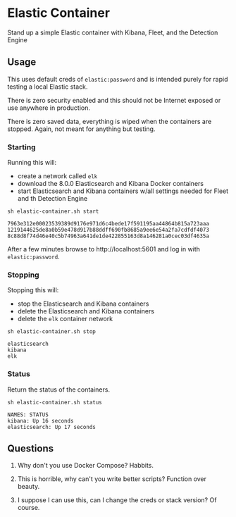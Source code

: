 # Elastic Container
Stand up a simple Elastic container with Kibana, Fleet, and the Detection Engine

## Usage
This uses default creds of `elastic:password` and is intended purely for rapid testing a local Elastic stack.

There is zero security enabled and this should not be Internet exposed or use anywhere in production.

There is zero saved data, everything is wiped when the containers are stopped. Again, not meant for anything but testing.

### Starting

Running this will:
- create a network called `elk`
- download the 8.0.0 Elasticsearch and Kibana Docker containers
- start Elasticsearch and Kibana containers w/all settings needed for Fleet and th Detection Engine

```
sh elastic-container.sh start

7963e312e00023539389d9176e971d6c4bede17f591195aa44864b815a723aaa
1219144625de8a0b59e478d917b88ddff690fb8685a9ee6e54a2fa7cdfdf4073
8c88d8f74d46e40c5b74963a641de1de422855163d8a146281a0cec03df4635a
```
After a few minutes browse to http://localhost:5601 and log in with `elastic:password`.

### Stopping

Stopping this will:
- stop the Elasticsearch and Kibana containers
- delete the Elasticsearch and Kibana containers
- delete the `elk` container network

```
sh elastic-container.sh stop

elasticsearch
kibana
elk
```

### Status

Return the status of the containers.

```
sh elastic-container.sh status

NAMES: STATUS
kibana: Up 16 seconds
elasticsearch: Up 17 seconds
```

## Questions

1. Why don't you use Docker Compose?
Habbits.

2. This is horrible, why can't you write better scripts?
Function over beauty.

3. I suppose I can use this, can I change the creds or stack version?
Of course.
